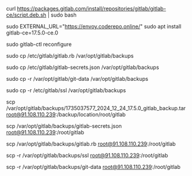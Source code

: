 
curl https://packages.gitlab.com/install/repositories/gitlab/gitlab-ce/script.deb.sh | sudo bash

sudo EXTERNAL_URL="https://envoy.coderepo.online/" sudo apt install gitlab-ce=17.5.0-ce.0

sudo gitlab-ctl reconfigure

sudo cp /etc/gitlab/gitlab.rb /var/opt/gitlab/backups

sudo cp /etc/gitlab/gitlab-secrets.json /var/opt/gitlab/backups

sudo cp -r /var/opt/gitlab/git-data /var/opt/gitlab/backups

sudo cp -r /etc/gitlab/ssl /var/opt/gitlab/backups

scp /var/opt/gitlab/backups/1735037577_2024_12_24_17.5.0_gitlab_backup.tar root@91.108.110.239:/backup/location/root/gitlab

scp /var/opt/gitlab/backups/gitlab-secrets.json root@91.108.110.239:/root/gitlab

scp /var/opt/gitlab/backups/gitlab.rb root@91.108.110.239:/root/gitlab

scp -r /var/opt/gitlab/backups/ssl root@91.108.110.239:/root/gitlab

scp -r /var/opt/gitlab/backups/git-data root@91.108.110.239:/root/gitlab

